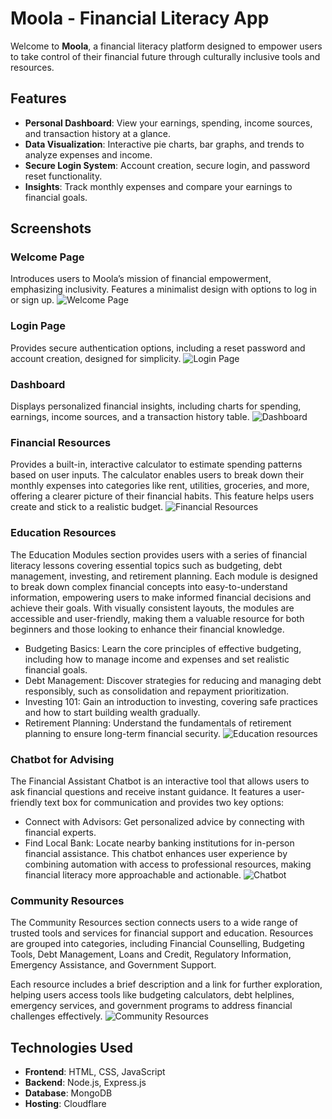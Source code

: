 # Moola - Financial Literacy App

Welcome to **Moola**, a financial literacy platform designed to empower users to take control of their financial future through culturally inclusive tools and resources.

## Features

- **Personal Dashboard**: View your earnings, spending, income sources, and transaction history at a glance.
- **Data Visualization**: Interactive pie charts, bar graphs, and trends to analyze expenses and income.
- **Secure Login System**: Account creation, secure login, and password reset functionality.
- **Insights**: Track monthly expenses and compare your earnings to financial goals.

## Screenshots

### Welcome Page
Introduces users to Moola’s mission of financial empowerment, emphasizing inclusivity. Features a minimalist design with options to log in or sign up.
![Welcome Page](https://github.com/user-attachments/assets/1c3d121e-3097-41a5-8c00-3a5794257626)

### Login Page
Provides secure authentication options, including a reset password and account creation, designed for simplicity.
![Login Page](https://github.com/user-attachments/assets/6dd38544-fe26-47e5-bc0c-343ac59f20b5)

### Dashboard
Displays personalized financial insights, including charts for spending, earnings, income sources, and a transaction history table.
![Dashboard](https://github.com/user-attachments/assets/32186f2e-e4a6-43e2-8e35-776ea8015efc)

### Financial Resources
Provides a built-in, interactive calculator to estimate spending patterns based on user inputs. The calculator enables users to break down their monthly expenses into categories like rent, utilities, groceries, and more, offering a clearer picture of their financial habits. This feature helps users create and stick to a realistic budget.
![Financial Resources](https://github.com/user-attachments/assets/72de7aa7-d7f4-4744-97ec-a33cfb57ead5)

### Education Resources

The Education Modules section provides users with a series of financial literacy lessons covering essential topics such as budgeting, debt management, investing, and retirement planning. Each module is designed to break down complex financial concepts into easy-to-understand information, empowering users to make informed financial decisions and achieve their goals. With visually consistent layouts, the modules are accessible and user-friendly, making them a valuable resource for both beginners and those looking to enhance their financial knowledge.

* Budgeting Basics: Learn the core principles of effective budgeting, including how to manage income and expenses and set realistic financial goals.
* Debt Management: Discover strategies for reducing and managing debt responsibly, such as consolidation and repayment prioritization.
* Investing 101: Gain an introduction to investing, covering safe practices and how to start building wealth gradually.
* Retirement Planning: Understand the fundamentals of retirement planning to ensure long-term financial security.
![Education resources](https://github.com/user-attachments/assets/a6b9a6bf-adfd-4dbb-9d80-869daad02cc8)

### Chatbot for Advising
The Financial Assistant Chatbot is an interactive tool that allows users to ask financial questions and receive instant guidance. It features a user-friendly text box for communication and provides two key options:

* Connect with Advisors: Get personalized advice by connecting with financial experts.
* Find Local Bank: Locate nearby banking institutions for in-person financial assistance.
This chatbot enhances user experience by combining automation with access to professional resources, making financial literacy more approachable and actionable.
![Chatbot](https://github.com/user-attachments/assets/be2e0440-5960-4725-8a88-193ea6a1fe98)


### Community Resources
The Community Resources section connects users to a wide range of trusted tools and services for financial support and education. Resources are grouped into categories, including Financial Counselling, Budgeting Tools, Debt Management, Loans and Credit, Regulatory Information, Emergency Assistance, and Government Support.

Each resource includes a brief description and a link for further exploration, helping users access tools like budgeting calculators, debt helplines, emergency services, and government programs to address financial challenges effectively.
![Community Resources](https://github.com/user-attachments/assets/e07f5108-784f-4aac-92c3-752db326f5eb)

## Technologies Used

- **Frontend**: HTML, CSS, JavaScript
- **Backend**: Node.js, Express.js
- **Database**: MongoDB
- **Hosting**: Cloudflare
